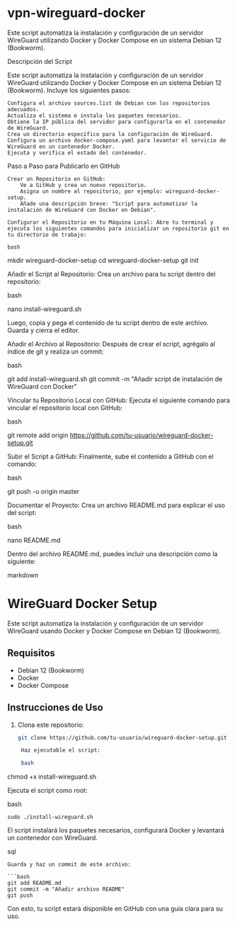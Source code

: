 # vpn-wireguard-docker
Este script automatiza la instalación y configuración de un servidor WireGuard utilizando Docker y Docker Compose en un sistema Debian 12 (Bookworm).

Descripción del Script

Este script automatiza la instalación y configuración de un servidor WireGuard utilizando Docker y Docker Compose en un sistema Debian 12 (Bookworm). Incluye los siguientes pasos:

    Configura el archivo sources.list de Debian con los repositorios adecuados.
    Actualiza el sistema e instala los paquetes necesarios.
    Obtiene la IP pública del servidor para configurarla en el contenedor de WireGuard.
    Crea un directorio específico para la configuración de WireGuard.
    Configura un archivo docker-compose.yaml para levantar el servicio de WireGuard en un contenedor Docker.
    Ejecuta y verifica el estado del contenedor.

Paso a Paso para Publicarlo en GitHub

    Crear un Repositorio en GitHub:
        Ve a GitHub y crea un nuevo repositorio.
        Asigna un nombre al repositorio, por ejemplo: wireguard-docker-setup.
        Añade una descripción breve: "Script para automatizar la instalación de WireGuard con Docker en Debian".

    Configurar el Repositorio en tu Máquina Local: Abre tu terminal y ejecuta los siguientes comandos para inicializar un repositorio git en tu directorio de trabajo:

    bash

mkdir wireguard-docker-setup
cd wireguard-docker-setup
git init

Añadir el Script al Repositorio: Crea un archivo para tu script dentro del repositorio:

bash

nano install-wireguard.sh

Luego, copia y pega el contenido de tu script dentro de este archivo. Guarda y cierra el editor.

Añadir el Archivo al Repositorio: Después de crear el script, agrégalo al índice de git y realiza un commit:

bash

git add install-wireguard.sh
git commit -m "Añadir script de instalación de WireGuard con Docker"

Vincular tu Repositorio Local con GitHub: Ejecuta el siguiente comando para vincular el repositorio local con GitHub:

bash

git remote add origin https://github.com/tu-usuario/wireguard-docker-setup.git

Subir el Script a GitHub: Finalmente, sube el contenido a GitHub con el comando:

bash

git push -u origin master

Documentar el Proyecto: Crea un archivo README.md para explicar el uso del script:

bash

nano README.md

Dentro del archivo README.md, puedes incluir una descripción como la siguiente:

markdown

# WireGuard Docker Setup

Este script automatiza la instalación y configuración de un servidor WireGuard usando Docker y Docker Compose en Debian 12 (Bookworm).

## Requisitos

- Debian 12 (Bookworm)
- Docker
- Docker Compose

## Instrucciones de Uso

1. Clona este repositorio:
   ```bash
   git clone https://github.com/tu-usuario/wireguard-docker-setup.git

    Haz ejecutable el script:

    bash

chmod +x install-wireguard.sh

Ejecuta el script como root:

bash

    sudo ./install-wireguard.sh

El script instalará los paquetes necesarios, configurará Docker y levantará un contenedor con WireGuard.

sql


    Guarda y haz un commit de este archivo:

    ```bash
    git add README.md
    git commit -m "Añadir archivo README"
    git push

Con esto, tu script estará disponible en GitHub con una guía clara para su uso.
